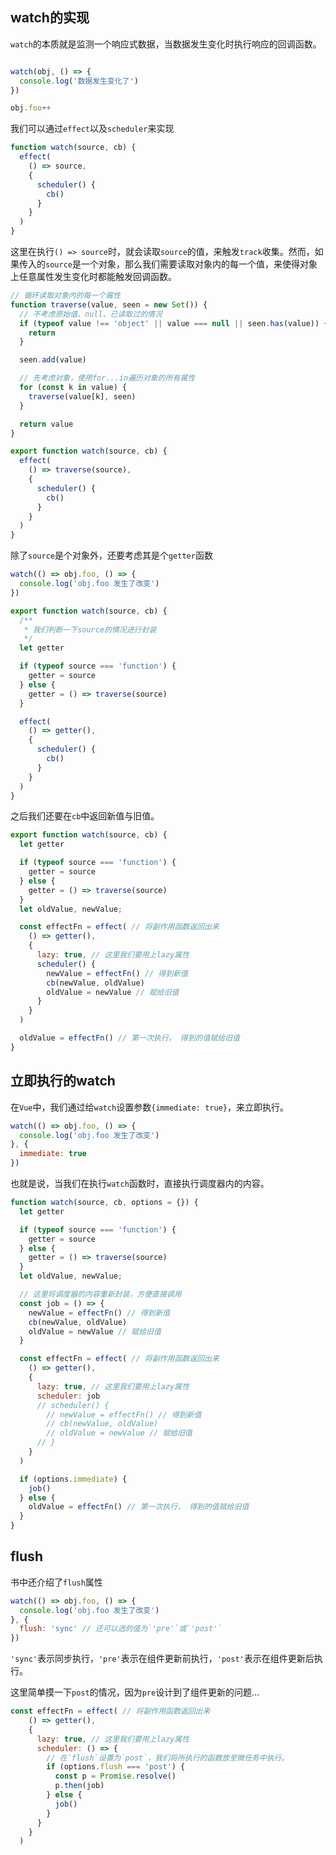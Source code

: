 ## watch的实现

`watch`的本质就是监测一个响应式数据，当数据发生变化时执行响应的回调函数。

```js

watch(obj, () => {
  console.log('数据发生变化了')
})

obj.foo++
```

我们可以通过`effect`以及`scheduler`来实现
```js
function watch(source, cb) {
  effect(
    () => source,
    {
      scheduler() {
        cb()
      }
    }
  )
}
```
这里在执行`() => source`时，就会读取`source`的值，来触发`track`收集。然而，如果传入的`source`是一个对象，那么我们需要读取对象内的每一个值，来使得对象上任意属性发生变化时都能触发回调函数。

```js
// 循环读取对象内的每一个属性
function traverse(value, seen = new Set()) {
  // 不考虑原始值、null、已读取过的情况
  if (typeof value !== 'object' || value === null || seen.has(value)) {
    return
  }

  seen.add(value)

  // 先考虑对象，使用for...in遍历对象的所有属性
  for (const k in value) {
    traverse(value[k], seen)
  }

  return value
}

export function watch(source, cb) {
  effect(
    () => traverse(source),
    {
      scheduler() {
        cb()
      }
    }
  )
}
```

除了`source`是个对象外，还要考虑其是个`getter`函数

```js
watch(() => obj.foo, () => {
  console.log('obj.foo 发生了改变')
})
```

```js
export function watch(source, cb) {
  /**
   * 我们判断一下source的情况进行封装
   */
  let getter

  if (typeof source === 'function') {
    getter = source
  } else {
    getter = () => traverse(source)
  }

  effect(
    () => getter(),
    {
      scheduler() {
        cb()
      }
    }
  )
}
```

之后我们还要在`cb`中返回新值与旧值。

```js
export function watch(source, cb) {
  let getter

  if (typeof source === 'function') {
    getter = source
  } else {
    getter = () => traverse(source)
  }
  let oldValue, newValue;

  const effectFn = effect( // 将副作用函数返回出来
    () => getter(),
    {
      lazy: true, // 这里我们要用上lazy属性
      scheduler() {
        newValue = effectFn() // 得到新值
        cb(newValue, oldValue)
        oldValue = newValue // 赋给旧值
      }
    }
  )

  oldValue = effectFn() // 第一次执行， 得到的值赋给旧值
}
```

## 立即执行的watch

在`Vue`中，我们通过给`watch`设置参数`{immediate: true}`，来立即执行。

```js
watch(() => obj.foo, () => {
  console.log('obj.foo 发生了改变')
}, {
  immediate: true
})
```

也就是说，当我们在执行`watch`函数时，直接执行调度器内的内容。

```js
function watch(source, cb, options = {}) {
  let getter

  if (typeof source === 'function') {
    getter = source
  } else {
    getter = () => traverse(source)
  }
  let oldValue, newValue;

  // 这里将调度器的内容重新封装，方便直接调用
  const job = () => {
    newValue = effectFn() // 得到新值
    cb(newValue, oldValue)
    oldValue = newValue // 赋给旧值
  }

  const effectFn = effect( // 将副作用函数返回出来
    () => getter(),
    {
      lazy: true, // 这里我们要用上lazy属性
      scheduler: job
      // scheduler() {
        // newValue = effectFn() // 得到新值
        // cb(newValue, oldValue)
        // oldValue = newValue // 赋给旧值
      // }
    }
  )

  if (options.immediate) {
    job()
  } else {
    oldValue = effectFn() // 第一次执行， 得到的值赋给旧值
  }
}

```

## flush

书中还介绍了`flush`属性
```js
watch(() => obj.foo, () => {
  console.log('obj.foo 发生了改变')
}, {
  flush: 'sync' // 还可以选的值为`'pre'`或`'post'`
})
```
`'sync'`表示同步执行，`'pre'`表示在组件更新前执行，`'post'`表示在组件更新后执行。

这里简单摸一下`post`的情况，因为`pre`设计到了组件更新的问题...

```js
const effectFn = effect( // 将副作用函数返回出来
    () => getter(),
    {
      lazy: true, // 这里我们要用上lazy属性
      scheduler: () => {
        // 在`flush`设置为`post`，我们将所执行的函数放至微任务中执行。
        if (options.flush === 'post') {
          const p = Promise.resolve()
          p.then(job)
        } else {
          job()
        }
      }
    }
  )
```